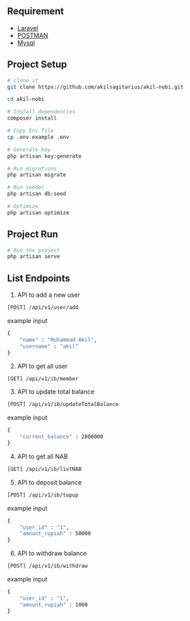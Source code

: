 ## Requirement

-   [Laravel](https://laravel.com/)
-   [POSTMAN](https://www.postman.com/)
-   [Mysql](https://www.mysql.com/)

## Project Setup

```sh
# clone it
git clone https://github.com/akilsagitarius/akil-nobi.git

cd akil-nobi

# Install dependencies
composer install

# Copy Env file
cp .env.example .env

# Generate key
php artisan key:generate

# Run migrations
php artisan migrate

# Run seeder
php artisan db:seed

# Optimize
php artisan optimize

```

## Project Run

```sh
# Run the project
php artisan serve

```

## List Endpoints

1. API to add a new user

```bash
[POST] /api/v1/user/add
```

example input

```bash
{
    "name" : "Muhammad Akil",
    "username" : "akil"
}
```

2. API to get all user

```bash
[GET] /api/v1/ib/member
```

3. API to update total balance

```bash
[POST] /api/v1/ib/updateTotalBalance
```

example input

```bash
{
    "current_balance" : 2800000
}
```

4. API to get all NAB

```bash
[GET] /api/v1/ib/listNAB
```

5. API to deposit balance

```bash
[POST] /api/v1/ib/topup
```

example input

```bash
{
    "user_id" : "1",
    "amount_rupiah" : 50000
}
```

6. API to withdraw balance

```bash
[POST] /api/v1/ib/withdraw
```

example input

```bash
{
    "user_id" : "1",
    "amount_rupiah" : 1000
}
```
